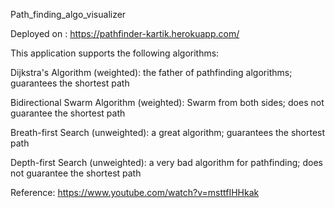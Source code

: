 Path_finding_algo_visualizer

Deployed on : https://pathfinder-kartik.herokuapp.com/

This application supports the following algorithms:

Dijkstra's Algorithm (weighted): the father of pathfinding algorithms; guarantees the shortest path

Bidirectional Swarm Algorithm (weighted): Swarm from both sides; does not guarantee the shortest path

Breath-first Search (unweighted): a great algorithm; guarantees the shortest path

Depth-first Search (unweighted): a very bad algorithm for pathfinding; does not guarantee the shortest path

Reference: https://www.youtube.com/watch?v=msttfIHHkak
